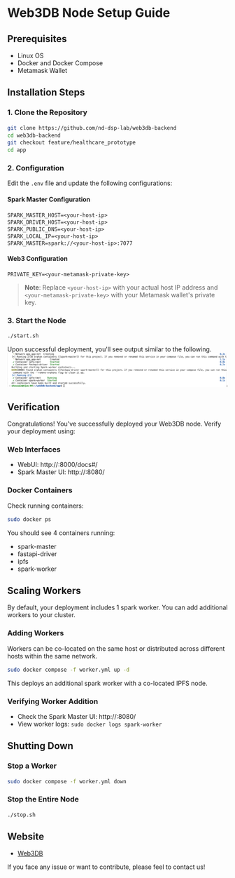 # Web3DB Node Setup Guide

## Prerequisites

- Linux OS
- Docker and Docker Compose
- Metamask Wallet

## Installation Steps

### 1. Clone the Repository

```bash
git clone https://github.com/nd-dsp-lab/web3db-backend
cd web3db-backend
git checkout feature/healthcare_prototype
cd app
```

### 2. Configuration

Edit the `.env` file and update the following configurations:

#### Spark Master Configuration
```
SPARK_MASTER_HOST=<your-host-ip>
SPARK_DRIVER_HOST=<your-host-ip>
SPARK_PUBLIC_DNS=<your-host-ip>
SPARK_LOCAL_IP=<your-host-ip>
SPARK_MASTER=spark://<your-host-ip>:7077
```

#### Web3 Configuration
```
PRIVATE_KEY=<your-metamask-private-key>
```

> **Note**: Replace `<your-host-ip>` with your actual host IP address and `<your-metamask-private-key>` with your Metamask wallet's private key.

### 3. Start the Node

```bash
./start.sh
```

Upon successful deployment, you'll see output similar to the following.
![alt text](assets/image.png)

## Verification

Congratulations! You've successfully deployed your Web3DB node. Verify your deployment using:

### Web Interfaces
- WebUI: http://<your-host-ip>:8000/docs#/
- Spark Master UI: http://<your-host-ip>:8080/

### Docker Containers
Check running containers:
```bash
sudo docker ps
```

You should see 4 containers running:
- spark-master
- fastapi-driver
- ipfs
- spark-worker

## Scaling Workers

By default, your deployment includes 1 spark worker. You can add additional workers to your cluster.

### Adding Workers
Workers can be co-located on the same host or distributed across different hosts within the same network.

```bash
sudo docker compose -f worker.yml up -d
```

This deploys an additional spark worker with a co-located IPFS node.

### Verifying Worker Addition
- Check the Spark Master UI: http://<your-host-ip>:8080/
- View worker logs: `sudo docker logs spark-worker`

## Shutting Down

### Stop a Worker
```bash
sudo docker compose -f worker.yml down
```

### Stop the Entire Node
```bash
./stop.sh
```


## Website

- [Web3DB](https://docs.web3db.org)

If you face any issue or want to contribute, please feel to contact us!